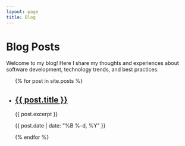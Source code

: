 ```yaml
---
layout: page
title: Blog
---
```


# Blog Posts

Welcome to my blog! Here I share my thoughts and experiences about software development, technology trends, and best practices.

<ul>
  {% for post in site.posts %}
    <li>
      <h2><a href="{{ post.url }}">{{ post.title }}</a></h2>
      <p>{{ post.excerpt }}</p>
      <p class="post-meta">{{ post.date | date: "%B %-d, %Y" }}</p>
    </li>
  {% endfor %}
</ul> 